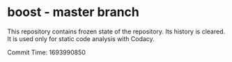 # boost - master branch

This repository contains frozen state of the repository.
Its history is cleared. It is used only for static code
analysis with Codacy.

Commit Time: 1693990850